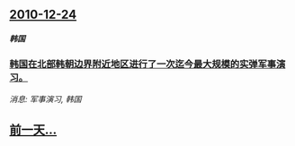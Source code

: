 ## [2010-12-24](/news/2010/12/24/index.md)

##### 韩国
### [ 韩国在北部韩朝边界附近地区进行了一次迄今最大规模的实弹军事演习。](/news/2010/12/24/韩国在北部韩朝边界附近地区进行了一次迄今最大规模的实弹军事演习.md)
_消息: 军事演习, 韩国_

## [前一天...](/news/2010/12/23/index.md)

